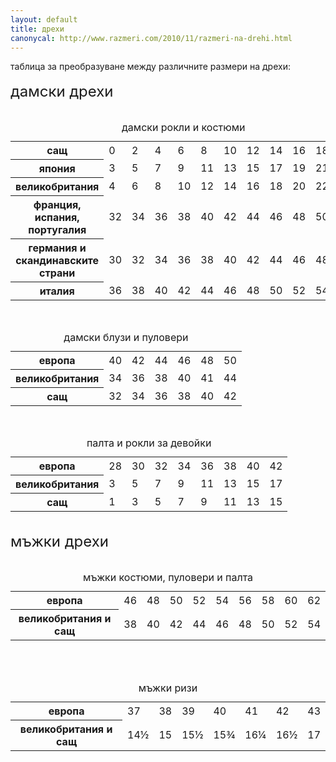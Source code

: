 ```yaml
---
layout: default
title: дрехи
canonycal: http://www.razmeri.com/2010/11/razmeri-na-drehi.html
---
```


таблица за преобразуване между различните размери на дрехи:<br />
<br />
<span class="apple-style-span" style="font-size: x-large;">дамски дрехи</span><br />
<br />
<table class="razmeri"><caption>дамски рокли и костюми</caption> <tbody>
<tr> <th>сащ</th> <td>0</td> <td>2</td> <td>4</td> <td>6</td> <td>8</td> <td>10</td> <td>12</td> <td>14</td> <td>16</td> <td>18</td> <td>20</td> </tr>
<tr> <th>япония</th> <td>3</td> <td>5</td> <td>7</td> <td>9</td> <td>11</td> <td>13</td> <td>15</td> <td>17</td> <td>19</td> <td>21</td> <td>23</td> </tr>
<tr> <th>великобритания</th> <td>4</td> <td>6</td> <td>8</td> <td>10</td> <td>12</td> <td>14</td> <td>16</td> <td>18</td> <td>20</td> <td>22</td> <td>24</td> </tr>
<tr> <th>франция, испания, португалия</th> <td>32</td> <td>34</td> <td>36</td> <td>38</td> <td>40</td> <td>42</td> <td>44</td> <td>46</td> <td>48</td> <td>50</td> <td>52</td> </tr>
<tr> <th>германия и скандинавските страни</th> <td>30</td> <td>32</td> <td>34</td> <td>36</td> <td>38</td> <td>40</td> <td>42</td> <td>44</td> <td>46</td> <td>48</td> <td>50</td> </tr>
<tr> <th>италия</th> <td>36</td> <td>38</td> <td>40</td> <td>42</td> <td>44</td> <td>46</td> <td>48</td> <td>50</td> <td>52</td> <td>54</td> <td>56</td> </tr>
</tbody></table>
<br />
<table class="razmeri"><caption>дамски блузи и пуловери</caption> <tbody>
<tr> <th>европа</th> <td>40</td> <td>42</td> <td>44</td> <td>46</td> <td>48</td> <td>50</td> </tr>
<tr> <th>великобритания</th> <td>34</td> <td>36</td> <td>38</td> <td>40</td> <td>41</td> <td>44</td> </tr>
<tr> <th>сащ</th> <td>32</td> <td>34</td> <td>36</td> <td>38</td> <td>40</td> <td>42</td> </tr>
</tbody></table>
<br />
<table class="razmeri"><caption>палта и рокли за девойки</caption> <tbody>
<tr> <th>европа</th> <td>28</td> <td>30</td> <td>32</td> <td>34</td> <td>36</td> <td>38</td> <td>40</td> <td>42</td> </tr>
<tr> <th>великобритания</th> <td>3</td> <td>5</td> <td>7</td> <td>9</td> <td>11</td> <td>13</td> <td>15</td> <td>17</td> </tr>
<tr> <th>сащ</th> <td>1</td> <td>3</td> <td>5</td> <td>7</td> <td>9</td> <td>11</td> <td>13</td> <td>15</td> </tr>
</tbody></table>
<br />
<span class="apple-style-span" style="font-size: x-large;">мъжки дрехи</span><br />
<br />
<table class="razmeri"><caption>мъжки костюми, пуловери и палта</caption> <tbody>
<tr> <th>европа</th> <td>46</td> <td>48</td> <td>50</td> <td>52</td> <td>54</td> <td>56</td> <td>58</td> <td>60</td> <td>62</td> </tr>
<tr> <th>великобритания и сащ</th> <td>38</td> <td>40</td> <td>42</td> <td>44</td> <td>46</td> <td>48</td> <td>50</td> <td>52</td> <td>54</td> </tr>
</tbody></table>
<br />
<br />
<table class="razmeri"><caption>мъжки ризи</caption> <tbody>
<tr> <th>европа</th> <td>37</td> <td>38</td> <td>39</td> <td>40</td> <td>41</td> <td>42</td> <td>43</td> </tr>
<tr> <th>великобритания и сащ</th> <td>14½</td> <td>15</td> <td>15½</td> <td>15¾</td> <td>16¼</td> <td>16½</td> <td>17</td> </tr>
</tbody></table>


